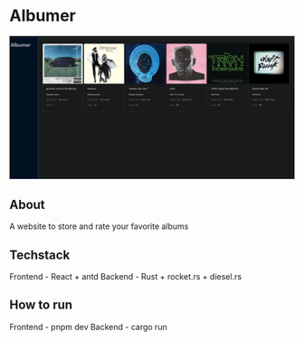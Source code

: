 # Albumer
![alt text](demo.png)

## About
A website to store and rate your favorite albums

## Techstack
Frontend - React + antd
Backend - Rust + rocket.rs + diesel.rs

## How to run
Frontend - pnpm dev
Backend - cargo run
